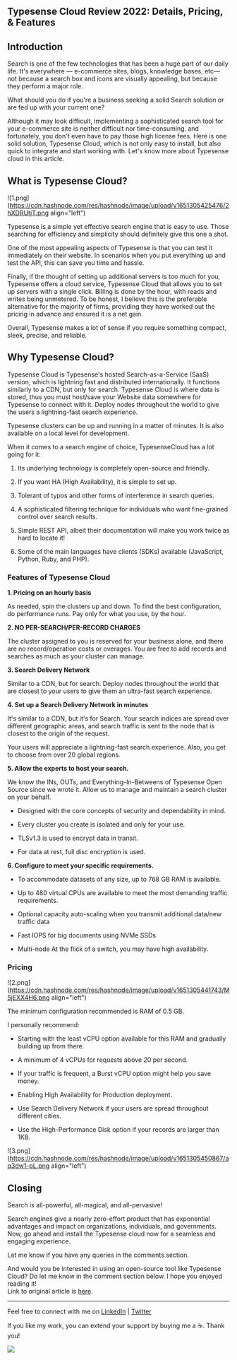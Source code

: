 ## Typesense Cloud Review 2022: Details, Pricing, & Features

## Introduction

Search is one of the few technologies that has been a huge part of our daily life. It's everywhere — e-commerce sites, blogs, knowledge bases, etc— not because a search box and icons are visually appealing, but because they perform a major role.

What should you do if you're a business seeking a solid Search solution or are fed up with your current one?

Although it may look difficult, implementing a sophisticated search tool for your e-commerce site is neither difficult nor time-consuming. and fortunately, you don't even have to pay those high license fees. Here is one solid solution, Typesense Cloud, which is not only easy to install, but also quick to integrate and start working with. Let's know more about Typesense cloud in this article.

## What is Typesense Cloud?

![1.png](https://cdn.hashnode.com/res/hashnode/image/upload/v1651305425476/2hXDRUtjT.png align="left")

Typesense is a simple yet effective search engine that is easy to use. Those searching for efficiency and simplicity should definitely give this one a shot.

One of the most appealing aspects of Typesense is that you can test it immediately on their website. In scenarios when you put everything up and test the API, this can save you time and hassle.

Finally, if the thought of setting up additional servers is too much for you, Typesense offers a cloud service, Typesense Cloud that allows you to set up servers with a single click. Billing is done by the hour, with reads and writes being unmetered. To be honest, I believe this is the preferable alternative for the majority of firms, providing they have worked out the pricing in advance and ensured it is a net gain.

Overall, Typesense makes a lot of sense if you require something compact, sleek, precise, and reliable.

## Why Typesense Cloud?

Typesense Cloud is Typesense's hosted Search-as-a-Service (SaaS) version, which is lightning fast and distributed internationally. It functions similarly to a CDN, but only for search. Typesense Cloud is where data is stored, thus you must host/save your Website data somewhere for Typesense to connect with it. Deploy nodes throughout the world to give the users a lightning-fast search experience.

Typesense clusters can be up and running in a matter of minutes. It is also available on a local level for development.

When it comes to a search engine of choice, TypesenseCloud has a lot going for it:

1. Its underlying technology is completely open-source and friendly.

2. If you want HA (High Availability), it is simple to set up.

3. Tolerant of typos and other forms of interference in search queries.

4. A sophisticated filtering technique for individuals who want fine-grained control over search results.

5. Simple REST API, albeit their documentation will make you work twice as hard to locate it!

6. Some of the main languages have clients (SDKs) available (JavaScript, Python, Ruby, and PHP).

### Features of Typesense Cloud

**1. Pricing on an hourly basis**

As needed, spin the clusters up and down. To find the best configuration, do performance runs. Pay only for what you use, by the hour.

**2. NO PER-SEARCH/PER-RECORD CHARGES**

The cluster assigned to you is reserved for your business alone, and there are no record/operation costs or overages. You are free to add records and searches as much as your cluster can manage.

**3. Search Delivery Network**

Similar to a CDN, but for search. Deploy nodes throughout the world that are closest to your users to give them an ultra-fast search experience.

**4. Set up a Search Delivery Network in minutes**

It's similar to a CDN, but it's for Search. Your search indices are spread over different geographic areas, and search traffic is sent to the node that is closest to the origin of the request.

Your users will appreciate a lightning-fast search experience. Also, you get to choose from over 20 global regions.

**5. Allow the experts to host your search.**

We know the INs, OUTs, and Everything-In-Betweens of Typesense Open Source since we wrote it. Allow us to manage and maintain a search cluster on your behalf.

- Designed with the core concepts of security and dependability in mind.

- Every cluster you create is isolated and only for your use.

- TLSv1.3 is used to encrypt data in transit.

- For data at rest, full disc encryption is used.

**6. Configure to meet your specific requirements.**

- To accommodate datasets of any size, up to 768 GB RAM is available.

- Up to 480 virtual CPUs are available to meet the most demanding traffic requirements.

- Optional capacity auto-scaling when you transmit additional data/new traffic data

- Fast IOPS for big documents using NVMe SSDs

- Multi-node At the flick of a switch, you may have high availability.

### Pricing

![2.png](https://cdn.hashnode.com/res/hashnode/image/upload/v1651305441743/M5jEXX4H6.png align="left")

The minimum configuration recommended is RAM of 0.5 GB.

I personally recommend:

- Starting with the least vCPU option available for this RAM and gradually building up from there.

- A minimum of 4 vCPUs for requests above 20 per second.

- If your traffic is frequent, a Burst vCPU option might help you save money.

- Enabling High Availability for Production deployment.

- Use Search Delivery Network if your users are spread throughout different cities.

- Use the High-Performance Disk option if your records are larger than 1KB.

![3.png](https://cdn.hashnode.com/res/hashnode/image/upload/v1651305450867/aq3dw1-pL.png align="left")

## Closing

Search is all-powerful, all-magical, and all-pervasive!

Search engines give a nearly zero-effort product that has exponential advantages and impact on organizations, individuals, and governments. Now, go ahead and install the Typesense cloud now for a seamless and engaging experience.

Let me know if you have any queries in the comments section.

And would you be interested in using an open-source tool like Typesense Cloud? Do let me know in the comment section below. I hope you enjoyed reading it! <br>
Link to original article is [here](https://aviyel.com/post/3087/typesense-cloud-review-2022-details-pricing-features).

<hr></hr>

Feel free to connect with me on  [LinkedIn](https://www.linkedin.com/in/bhumikhokhani/)  |  [Twitter](https://twitter.com/bhumikhokhani) 
<br>
> 
If you like my work, you can extend your support by buying me a ☕. Thank you!

<a href="https://www.buymeacoffee.com/bhumikhokhani"><img src="https://img.buymeacoffee.com/button-api/?text=Buy me a coffee&emoji=&slug=bhumikhokhani&button_colour=FF5F5F&font_colour=ffffff&font_family=Cookie&outline_colour=000000&coffee_colour=FFDD00"></a>



